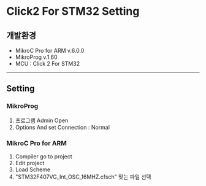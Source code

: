# Click2 For STM32 Setting

## 개발환경
- MikroC Pro for ARM v.6.0.0
- MikroProg v.1.60
- MCU : Click 2 For STM32

------------
## Setting
### MikroProg
1. 프로그램 Admin Open
2. Options And set Connection : Normal

### MikroC Pro for ARM
1. Compiler go to project
2. Edit project
3. Load Scheme
4. "STM32F407VG_Int_OSC_16MHZ.cfsch" 맞는 파일 선택
